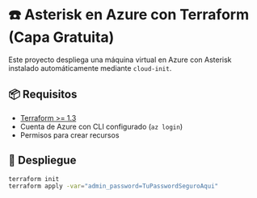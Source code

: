 # ☎️ Asterisk en Azure con Terraform (Capa Gratuita)

Este proyecto despliega una máquina virtual en Azure con Asterisk instalado automáticamente mediante `cloud-init`.

## 📦 Requisitos

- [Terraform >= 1.3](https://www.terraform.io/downloads)
- Cuenta de Azure con CLI configurado (`az login`)
- Permisos para crear recursos

## 🚀 Despliegue

```bash
terraform init
terraform apply -var="admin_password=TuPasswordSeguroAqui"

